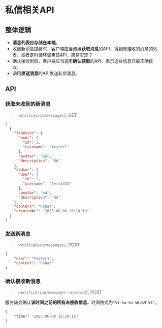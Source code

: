 # 私信相关API

## 整体逻辑

- **消息列表应存储在本地**。
- 收到新消息提醒时，客户端应当调用**获取消息**的API，得到未接收的消息的列表。或者定时循环调用该API，简易实现？
- 确认接收到后，客户端应当调用**确认获取**的API，表示这些信息已被正确接收。
- 调用**发送消息**的API发送私信消息。

## API

### 获取未收到的新消息

> `notification/messages/`, GET

```json
[
  {
    "fromUser": {
      "user": {
        "id": 2,
        "username": "tester1"
      },
      "avatar": "aa",
      "description": "dd"
    },
    "toUser": {
      "user": {
        "id": 1,
        "username": "ferv3455"
      },
      "avatar": "aa",
      "description": "dd"
    },
    "content": "haha!",
    "createdAt": "2023-06-08 19:10:19"
  }
]
```

### 发送新消息

> `notification/messages/`, POST

```json
{
    "user": "tester1",
    "content": "haha!"
}
```

### 确认接收新消息

> `/notification/messages-received/`, POST

服务端会确认**该时间之前的所有未接收信息**。时间格式为`"%Y-%m-%d %H:%M:%S"`。

```json
{
    "time": "2023-06-08 19:20:19"
}
```
